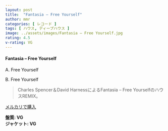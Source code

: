 ```yaml
---
layout: post
title:  "Fantasia – Free Yourself"
author: mmr
categories: [ レコード ]
tags: [ ハウス, ディープハウス ]
image: ../assets/images/Fantasia – Free Yourself.jpg
rating: 4.5
v-rating: VG
---
```


#### Fantasia – Free Yourself

A. Free Yourself

B. Free Yourself

> Charles Spencer＆David HarnessによるFantasia – Free YourselfのハウスREMIX。

[メルカリで購入](https://jp.mercari.com/item/m69660519170)

<div class="mt-4 mb-4 d-flex align-items-center">
<strong class="mr-1">盤質: VG</strong>
</div>
<div class="mt-4 mb-4 d-flex align-items-center">
<strong class="mr-1">ジャケット: VG</strong>
</div>
